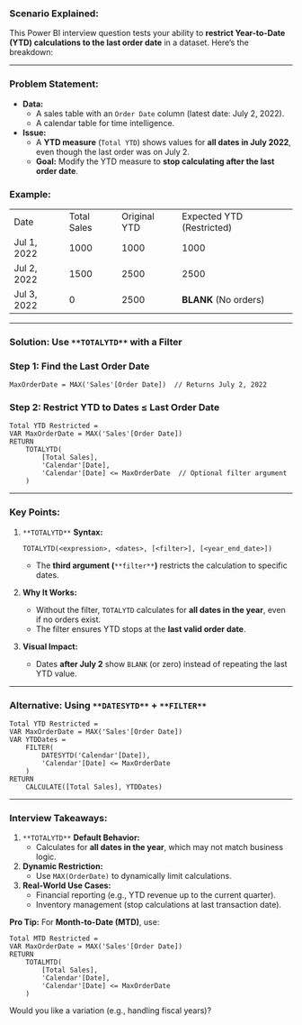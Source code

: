 ### **Scenario Explained:**

This Power BI interview question tests your ability to **restrict Year-to-Date (YTD) calculations to the last order date** in a dataset. Here’s the breakdown:

---

### **Problem Statement:**

- **Data:**
    - A sales table with an `Order Date` column (latest date: July 2, 2022).
    - A calendar table for time intelligence.
- **Issue:**
    - A **YTD measure** (`Total YTD`) shows values for **all dates in July 2022**, even though the last order was on July 2.
    - **Goal:** Modify the YTD measure to **stop calculating after the last order date**.

### **Example:**

|   |   |   |   |
|---|---|---|---|
|Date|Total Sales|Original YTD|Expected YTD (Restricted)|
|Jul 1, 2022|1000|1000|1000|
|Jul 2, 2022|1500|2500|2500|
|Jul 3, 2022|0|2500|**BLANK** (No orders)|

---

### **Solution: Use** `**TOTALYTD**` **with a Filter**

### **Step 1: Find the Last Order Date**

```Plain
MaxOrderDate = MAX('Sales'[Order Date])  // Returns July 2, 2022
```

### **Step 2: Restrict YTD to Dates ≤ Last Order Date**

```Plain
Total YTD Restricted =
VAR MaxOrderDate = MAX('Sales'[Order Date])
RETURN
    TOTALYTD(
        [Total Sales],
        'Calendar'[Date],
        'Calendar'[Date] <= MaxOrderDate  // Optional filter argument
    )
```

---

### **Key Points:**

1. `**TOTALYTD**` **Syntax:**
    
    ```Plain
    TOTALYTD(<expression>, <dates>, [<filter>], [<year_end_date>])
    ```
    
    - The **third argument (**`**filter**`**)** restricts the calculation to specific dates.
2. **Why It Works:**
    - Without the filter, `TOTALYTD` calculates for **all dates in the year**, even if no orders exist.
    - The filter ensures YTD stops at the **last valid order date**.
3. **Visual Impact:**
    - Dates **after July 2** show `BLANK` (or zero) instead of repeating the last YTD value.

---

### **Alternative: Using** `**DATESYTD**` **+** `**FILTER**`

```Plain
Total YTD Restricted =
VAR MaxOrderDate = MAX('Sales'[Order Date])
VAR YTDDates =
    FILTER(
        DATESYTD('Calendar'[Date]),
        'Calendar'[Date] <= MaxOrderDate
    )
RETURN
    CALCULATE([Total Sales], YTDDates)
```

---

### **Interview Takeaways:**

1. `**TOTALYTD**` **Default Behavior:**
    - Calculates for **all dates in the year**, which may not match business logic.
2. **Dynamic Restriction:**
    - Use `MAX(OrderDate)` to dynamically limit calculations.
3. **Real-World Use Cases:**
    - Financial reporting (e.g., YTD revenue up to the current quarter).
    - Inventory management (stop calculations at last transaction date).

**Pro Tip:** For **Month-to-Date (MTD)**, use:

```Plain
Total MTD Restricted =
VAR MaxOrderDate = MAX('Sales'[Order Date])
RETURN
    TOTALMTD(
        [Total Sales],
        'Calendar'[Date],
        'Calendar'[Date] <= MaxOrderDate
    )
```

Would you like a variation (e.g., handling fiscal years)?